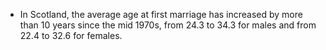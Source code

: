* In Scotland, the average age at first marriage has increased by more than 10 years since the mid 1970s, from 24.3 to 34.3 for males and from 22.4 to 32.6 for females. 
